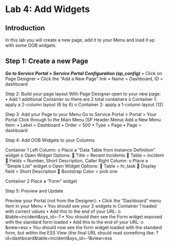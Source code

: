 # Lab 4: Add Widgets
## Introduction
In this lab you will create a new page, add it to your Menu and load it up with some OOB widgets.

## Step 1: Create a new Page
***Go to Service Portal > Service Portal Configuration (sp_config)***
•	Click on Page Designer
•	Click the “Add a New Page” link
•	Name = Dashboard, ID = dashboard

Step 2: Build your page layout
With Page Designer open to your new page:
•	Add 1 additional Container so there are 2 total containers
o	Container 1: apply a 2-column layout (6 by 6)
o	Container 2: apply a 1-column layout (12)

Step 3: Add your Page to your Menu
Go to Service Portal > Portal > Your Portal
Click through to the Main Menu (SP Header Menu)
Add a New Menu Item:
•	Label = Dashboard
•	Order = 500
•	Type = Page
•	Page = dashboard

Step 4: Add OOB Widgets to your Columns

Container 1
	Left Column:
o	Place a “Data Table from Instance Definition” widget
o	Open Widget Options:
	Title = Recent Incidents
	Table = incident
	Fields = Number, Short Description, Caller
Right Column:
o	Place a “Simple List” widget
o	Open Widget Options:
	Table = hr_task
	Display field = Short Description
	Bootstrap Color = pick one

Container 2
Place a “Form” widget

Step 5: Preview and Update

Preview your Portal (not from the Designer):
•	Click the “Dashboard” menu item in your Menu
•	You should see your 2 widgets in Container 1 loaded with correct values
•	Add this to the end of your URL:
o	&table=incident&sys_id=-1
•	You should then see the Form widget exposed with the standard form loaded
•	Add this to the end of your URL:
o	&view=ess
•	You should now see the form widget loaded with the standard form, but within the ESS View (the final URL should read something like: ?id=dashboard&table=incident&sys_id=-1&view=ess




